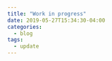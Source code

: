 ```yaml
---
title: "Work in progress"
date: 2019-05-27T15:34:30-04:00
categories:
  - blog
tags:
  - update
---
```



